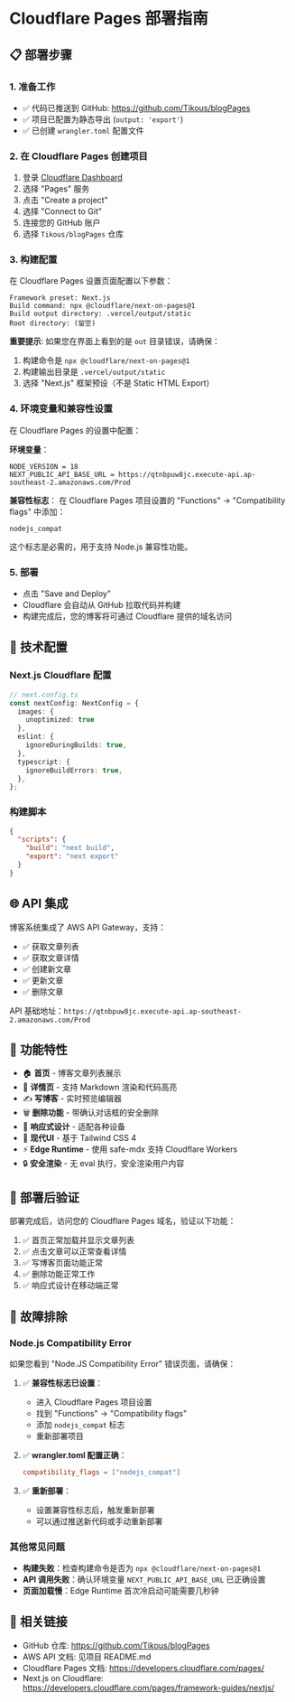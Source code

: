 # Cloudflare Pages 部署指南

## 📋 部署步骤

### 1. 准备工作
- ✅ 代码已推送到 GitHub: https://github.com/Tikous/blogPages
- ✅ 项目已配置为静态导出 (`output: 'export'`)
- ✅ 已创建 `wrangler.toml` 配置文件

### 2. 在 Cloudflare Pages 创建项目

1. 登录 [Cloudflare Dashboard](https://dash.cloudflare.com/)
2. 选择 "Pages" 服务
3. 点击 "Create a project"
4. 选择 "Connect to Git"
5. 连接您的 GitHub 账户
6. 选择 `Tikous/blogPages` 仓库

### 3. 构建配置

在 Cloudflare Pages 设置页面配置以下参数：

```
Framework preset: Next.js
Build command: npx @cloudflare/next-on-pages@1
Build output directory: .vercel/output/static
Root directory: (留空)
```

**重要提示**: 如果您在界面上看到的是 `out` 目录错误，请确保：
1. 构建命令是 `npx @cloudflare/next-on-pages@1`
2. 构建输出目录是 `.vercel/output/static`
3. 选择 "Next.js" 框架预设（不是 Static HTML Export）

### 4. 环境变量和兼容性设置

在 Cloudflare Pages 的设置中配置：

**环境变量**：
```
NODE_VERSION = 18
NEXT_PUBLIC_API_BASE_URL = https://qtnbpuw8jc.execute-api.ap-southeast-2.amazonaws.com/Prod
```

**兼容性标志**：
在 Cloudflare Pages 项目设置的 "Functions" → "Compatibility flags" 中添加：
```
nodejs_compat
```

这个标志是必需的，用于支持 Node.js 兼容性功能。

### 5. 部署

- 点击 "Save and Deploy"
- Cloudflare 会自动从 GitHub 拉取代码并构建
- 构建完成后，您的博客将可通过 Cloudflare 提供的域名访问

## 🔧 技术配置

### Next.js Cloudflare 配置
```typescript
// next.config.ts
const nextConfig: NextConfig = {
  images: {
    unoptimized: true
  },
  eslint: {
    ignoreDuringBuilds: true,
  },
  typescript: {
    ignoreBuildErrors: true,
  },
};
```

### 构建脚本
```json
{
  "scripts": {
    "build": "next build",
    "export": "next export"
  }
}
```

## 🌐 API 集成

博客系统集成了 AWS API Gateway，支持：
- ✅ 获取文章列表
- ✅ 获取文章详情  
- ✅ 创建新文章
- ✅ 更新文章
- ✅ 删除文章

API 基础地址：`https://qtnbpuw8jc.execute-api.ap-southeast-2.amazonaws.com/Prod`

## 📱 功能特性

- 🏠 **首页** - 博客文章列表展示
- 📖 **详情页** - 支持 Markdown 渲染和代码高亮
- ✍️ **写博客** - 实时预览编辑器
- 🗑️ **删除功能** - 带确认对话框的安全删除
- 📱 **响应式设计** - 适配各种设备
- 🎨 **现代UI** - 基于 Tailwind CSS 4
- ⚡ **Edge Runtime** - 使用 safe-mdx 支持 Cloudflare Workers
- 🔒 **安全渲染** - 无 eval 执行，安全渲染用户内容

## 🚀 部署后验证

部署完成后，访问您的 Cloudflare Pages 域名，验证以下功能：

1. ✅ 首页正常加载并显示文章列表
2. ✅ 点击文章可以正常查看详情
3. ✅ 写博客页面功能正常
4. ✅ 删除功能正常工作
5. ✅ 响应式设计在移动端正常

## 🔧 故障排除

### Node.js Compatibility Error

如果您看到 "Node.JS Compatibility Error" 错误页面，请确保：

1. ✅ **兼容性标志已设置**：
   - 进入 Cloudflare Pages 项目设置
   - 找到 "Functions" → "Compatibility flags"
   - 添加 `nodejs_compat` 标志
   - 重新部署项目

2. ✅ **wrangler.toml 配置正确**：
   ```toml
   compatibility_flags = ["nodejs_compat"]
   ```

3. ✅ **重新部署**：
   - 设置兼容性标志后，触发重新部署
   - 可以通过推送新代码或手动重新部署

### 其他常见问题

- **构建失败**：检查构建命令是否为 `npx @cloudflare/next-on-pages@1`
- **API 调用失败**：确认环境变量 `NEXT_PUBLIC_API_BASE_URL` 已正确设置
- **页面加载慢**：Edge Runtime 首次冷启动可能需要几秒钟

## 🔗 相关链接

- GitHub 仓库: https://github.com/Tikous/blogPages
- AWS API 文档: 见项目 README.md
- Cloudflare Pages 文档: https://developers.cloudflare.com/pages/
- Next.js on Cloudflare: https://developers.cloudflare.com/pages/framework-guides/nextjs/ 